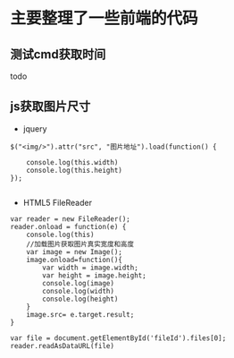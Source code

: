 # 主要整理了一些前端的代码

## 测试cmd获取时间
todo


## js获取图片尺寸

- jquery

```
$("<img/>").attr("src", "图片地址").load(function() {

	console.log(this.width)
	console.log(this.height)
});


```

- HTML5 FileReader


```
var reader = new FileReader();
reader.onload = function(e) {
    console.log(this)
    //加载图片获取图片真实宽度和高度
    var image = new Image();
    image.onload=function(){
		var width = image.width;
		var height = image.height;
		console.log(image)
		console.log(width)
		console.log(height)
    }
    image.src= e.target.result;
}

var file = document.getElementById('fileId').files[0];
reader.readAsDataURL(file)
```